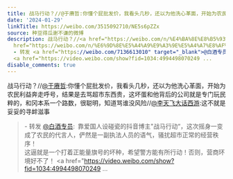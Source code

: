 ```yaml
---
title: 战马行动？//@于赓哲:你懂个屁批发价，我看头几秒，还以为他洗心革面，开始为农民利益奔走呼号，结果是去骂超市东西贵，这坏蛋和他背后的公司就是专门玩民粹的，...
date: '2024-01-29'
linkTitle: https://weibo.com/3515092710/NE5s6pZZx
source: 种豆得瓜谢不谦的微博
description: 战马行动？//<a href="https://weibo.com/n/%E4%BA%8E%E8%B5%93%E5%93%B2">@于赓哲</a>:你懂个屁批发价，我看头几秒，还以为他洗心革面，开始为农民利益奔走呼号，结果是去骂超市东西贵，这坏蛋和他背后的公司就是专门玩民粹的，和冈本系一个路数，很聪明，知道骂谁没风险//<a
  href="https://weibo.com/n/%E6%9D%8E%E5%A4%A9%E9%A3%9E%E5%A4%A7%E8%AF%9D%E8%A5%BF%E6%B8%B8">@李天飞大话西游</a>:这不就是妥妥的寻衅滋事<br><blockquote>
  - 转发 <a href="https://weibo.com/7136613010" target="_blank">@白酒专员</a>: 靠爱国人设碰瓷的抖音博主"战马行动“，这次摇身一变成了农民的代言人，俨然是一副执法人员的语气，骚扰超市正常的经营秩序！<br>这逼就是一个打着正能量旗号的坏种，希望警方能有所行动！否则，营商环境好不了！
  <a href="https://video.weibo.com/show?fid=1034:4994498070249 ...
disable_comments: true
---
```

战马行动？//<a href="https://weibo.com/n/%E4%BA%8E%E8%B5%93%E5%93%B2">@于赓哲</a>:你懂个屁批发价，我看头几秒，还以为他洗心革面，开始为农民利益奔走呼号，结果是去骂超市东西贵，这坏蛋和他背后的公司就是专门玩民粹的，和冈本系一个路数，很聪明，知道骂谁没风险//<a href="https://weibo.com/n/%E6%9D%8E%E5%A4%A9%E9%A3%9E%E5%A4%A7%E8%AF%9D%E8%A5%BF%E6%B8%B8">@李天飞大话西游</a>:这不就是妥妥的寻衅滋事<br><blockquote> - 转发 <a href="https://weibo.com/7136613010" target="_blank">@白酒专员</a>: 靠爱国人设碰瓷的抖音博主"战马行动“，这次摇身一变成了农民的代言人，俨然是一副执法人员的语气，骚扰超市正常的经营秩序！<br>这逼就是一个打着正能量旗号的坏种，希望警方能有所行动！否则，营商环境好不了！ <a href="https://video.weibo.com/show?fid=1034:4994498070249 ...